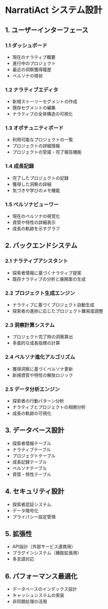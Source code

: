 # NarratiAct システム設計

## 1. ユーザーインターフェース

### 1.1 ダッシュボード

- 現在のナラティブ概要
- 進行中のプロジェクト
- 最近の洞察獲得履歴
- ペルソナの現状

### 1.2 ナラティブエディタ

- 新規ストーリーセグメントの作成
- 既存セグメントの編集
- ナラティブの全体構造の可視化

### 1.3 オポチュニティボード

- 利用可能なプロジェクトの一覧
- プロジェクトの詳細情報
- プロジェクトの受諾・完了報告機能

### 1.4 成長記録

- 完了したプロジェクトの記録
- 獲得した洞察の詳細
- 気づきや学びのメモ機能

### 1.5 ペルソナビューワー

- 現在のペルソナの視覚化
- 資質や特性の詳細表示
- 成長の軌跡を示すグラフ

## 2. バックエンドシステム

### 2.1 ナラティブアシスタント

- 探索者情報に基づくナラティブ提案
- 既存ナラティブの分析と展開案の生成

### 2.2 プロジェクト生成エンジン

- ナラティブに基づくプロジェクト自動生成
- 探索者の進捗に応じたプロジェクト難易度調整

### 2.3 洞察計算システム

- プロジェクト完了時の洞察算出
- 多面的な成長指標の計算

### 2.4 ペルソナ進化アルゴリズム

- 獲得洞察に基づくペルソナ更新
- 新規資質や特性の解放ロジック

### 2.5 データ分析エンジン

- 探索者の行動パターン分析
- ナラティブとプロジェクトの相関分析
- 成長の軌跡の可視化

## 3. データベース設計

- 探索者情報テーブル
- ナラティブテーブル
- プロジェクトテーブル
- 成長記録テーブル
- ペルソナテーブル
- 資質・特性テーブル

## 4. セキュリティ設計

- 探索者認証システム
- データ暗号化
- プライバシー設定管理

## 5. 拡張性

- API設計（外部サービス連携用）
- プラグインシステム（機能拡張用）
- 多言語対応

## 6. パフォーマンス最適化

- データベースのインデックス設計
- キャッシュシステムの実装
- 非同期処理の活用
